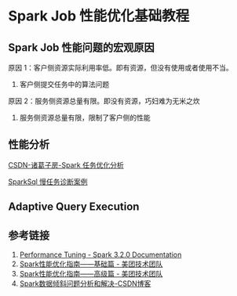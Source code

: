 # Spark Job 性能优化基础教程


## Spark Job 性能问题的宏观原因

原因 1：客户侧资源实际利用率低。即有资源，但没有使用或者使用不当。
1. 客户侧提交任务中的算法问题

原因 2：服务侧资源总量有限。即没有资源，巧妇难为无米之炊
1. 服务侧资源总量有限，限制了客户侧的性能


## 性能分析

[CSDN-诸葛子房-Spark 任务优化分析](https://blog.csdn.net/weixin_43291055/article/details/133770448)

[SparkSql 慢任务诊断案例](https://mp.weixin.qq.com/s/3RrpzO5rPthKfyGX8MvnFw)

## Adaptive Query Execution


## 参考链接
1. [Performance Tuning - Spark 3.2.0 Documentation](https://spark.apache.org/docs/3.2.0/sql-performance-tuning.html)
2. [Spark性能优化指南——基础篇 - 美团技术团队](https://tech.meituan.com/2016/04/29/spark-tuning-basic.html)
3. [Spark性能优化指南——高级篇 - 美团技术团队](https://tech.meituan.com/2016/05/12/spark-tuning-pro.html)
4. [Spark数据倾斜问题分析和解决-CSDN博客](https://blog.csdn.net/weixin_43291055/article/details/133770448)